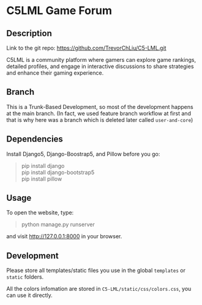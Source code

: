 # C5LML Game Forum

## Description

Link to the git repo: https://github.com/TrevorChLiu/C5-LML.git

C5LML is a community platform where gamers can explore game rankings, detailed profiles, and engage in interactive discussions to share strategies and enhance their gaming experience.

## Branch

This is a Trunk-Based Development, so most of the development happens at the main branch. (In fact, we used feature branch workflow at first and that is why here was a branch which is deleted later called `user-and-core`)

## Dependencies

Install Django5, Django-Boostrap5, and Pillow before you go:
> pip install django\
> pip install django-bootstrap5\
> pip install pillow

## Usage

To open the website, type:
> python manage.py runserver

and visit http://127.0.0.1:8000 in your browser.

## Development

Please store all templates/static files you use in the global `templates` or `static` folders.

All the colors infomation are stored in `C5-LML/static/css/colors.css`, you can use it directly.